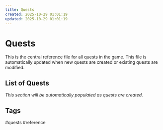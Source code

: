 ```yaml
---
title: Quests
created: 2025-10-29 01:01:19
updated: 2025-10-29 01:01:19
---
```


# Quests

This is the central reference file for all quests in the game. This file is automatically updated when new quests are created or existing quests are modified.

## List of Quests

*This section will be automatically populated as quests are created.*

## Tags
#quests #reference
